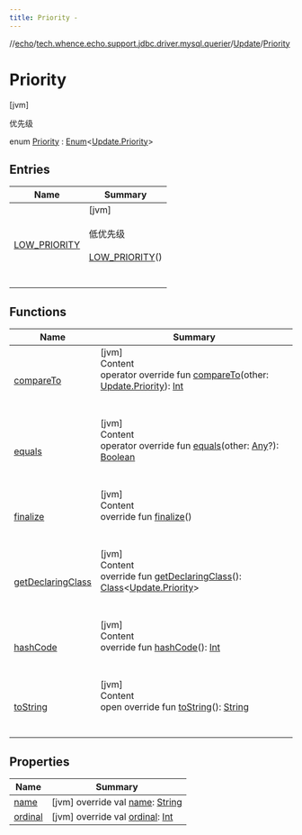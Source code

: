 ```yaml
---
title: Priority -
---
```

//[echo](../../../index.md)/[tech.whence.echo.support.jdbc.driver.mysql.querier](../../index.md)/[Update](../index.md)/[Priority](index.md)



# Priority  
 [jvm] 

优先级

enum [Priority](index.md) : [Enum](https://kotlinlang.org/api/latest/jvm/stdlib/kotlin/-enum/index.html)<[Update.Priority](index.md)>    


## Entries  
  
|  Name|  Summary| 
|---|---|
| [LOW_PRIORITY](-l-o-w_-p-r-i-o-r-i-t-y/index.md)|  [jvm] <br><br>低优先级<br><br>[LOW_PRIORITY](-l-o-w_-p-r-i-o-r-i-t-y/index.md)()  <br>  <br>   <br>


## Functions  
  
|  Name|  Summary| 
|---|---|
| [compareTo](-l-o-w_-p-r-i-o-r-i-t-y/index.md#kotlin/Enum/compareTo/#tech.whence.echo.support.jdbc.driver.mysql.querier.Update.Priority/PointingToDeclaration/)| [jvm]  <br>Content  <br>operator override fun [compareTo](-l-o-w_-p-r-i-o-r-i-t-y/index.md#kotlin/Enum/compareTo/#tech.whence.echo.support.jdbc.driver.mysql.querier.Update.Priority/PointingToDeclaration/)(other: [Update.Priority](index.md)): [Int](https://kotlinlang.org/api/latest/jvm/stdlib/kotlin/-int/index.html)  <br><br><br>
| [equals](../../../tech.whence.echo.webclient.response/-response-mocker/-purpose/-p-a-r-s-e-d/index.md#kotlin/Enum/equals/#kotlin.Any?/PointingToDeclaration/)| [jvm]  <br>Content  <br>operator override fun [equals](../../../tech.whence.echo.webclient.response/-response-mocker/-purpose/-p-a-r-s-e-d/index.md#kotlin/Enum/equals/#kotlin.Any?/PointingToDeclaration/)(other: [Any](https://kotlinlang.org/api/latest/jvm/stdlib/kotlin/-any/index.html)?): [Boolean](https://kotlinlang.org/api/latest/jvm/stdlib/kotlin/-boolean/index.html)  <br><br><br>
| [finalize](../../../tech.whence.echo.webclient.response/-response-mocker/-purpose/-p-a-r-s-e-d/index.md#kotlin/Enum/finalize/#/PointingToDeclaration/)| [jvm]  <br>Content  <br>override fun [finalize](../../../tech.whence.echo.webclient.response/-response-mocker/-purpose/-p-a-r-s-e-d/index.md#kotlin/Enum/finalize/#/PointingToDeclaration/)()  <br><br><br>
| [getDeclaringClass](../../../tech.whence.echo.webclient.response/-response-mocker/-purpose/-p-a-r-s-e-d/index.md#kotlin/Enum/getDeclaringClass/#/PointingToDeclaration/)| [jvm]  <br>Content  <br>override fun [getDeclaringClass](../../../tech.whence.echo.webclient.response/-response-mocker/-purpose/-p-a-r-s-e-d/index.md#kotlin/Enum/getDeclaringClass/#/PointingToDeclaration/)(): [Class](https://docs.oracle.com/javase/8/docs/api/java/lang/Class.html)<[Update.Priority](index.md)>  <br><br><br>
| [hashCode](../../../tech.whence.echo.webclient.response/-response-mocker/-purpose/-p-a-r-s-e-d/index.md#kotlin/Enum/hashCode/#/PointingToDeclaration/)| [jvm]  <br>Content  <br>override fun [hashCode](../../../tech.whence.echo.webclient.response/-response-mocker/-purpose/-p-a-r-s-e-d/index.md#kotlin/Enum/hashCode/#/PointingToDeclaration/)(): [Int](https://kotlinlang.org/api/latest/jvm/stdlib/kotlin/-int/index.html)  <br><br><br>
| [toString](../../../tech.whence.echo.webclient.response/-response-mocker/-purpose/-p-a-r-s-e-d/index.md#kotlin/Enum/toString/#/PointingToDeclaration/)| [jvm]  <br>Content  <br>open override fun [toString](../../../tech.whence.echo.webclient.response/-response-mocker/-purpose/-p-a-r-s-e-d/index.md#kotlin/Enum/toString/#/PointingToDeclaration/)(): [String](https://kotlinlang.org/api/latest/jvm/stdlib/kotlin/-string/index.html)  <br><br><br>


## Properties  
  
|  Name|  Summary| 
|---|---|
| [name](index.md#tech.whence.echo.support.jdbc.driver.mysql.querier/Update.Priority/name/#/PointingToDeclaration/)|  [jvm] override val [name](index.md#tech.whence.echo.support.jdbc.driver.mysql.querier/Update.Priority/name/#/PointingToDeclaration/): [String](https://kotlinlang.org/api/latest/jvm/stdlib/kotlin/-string/index.html)   <br>
| [ordinal](index.md#tech.whence.echo.support.jdbc.driver.mysql.querier/Update.Priority/ordinal/#/PointingToDeclaration/)|  [jvm] override val [ordinal](index.md#tech.whence.echo.support.jdbc.driver.mysql.querier/Update.Priority/ordinal/#/PointingToDeclaration/): [Int](https://kotlinlang.org/api/latest/jvm/stdlib/kotlin/-int/index.html)   <br>

